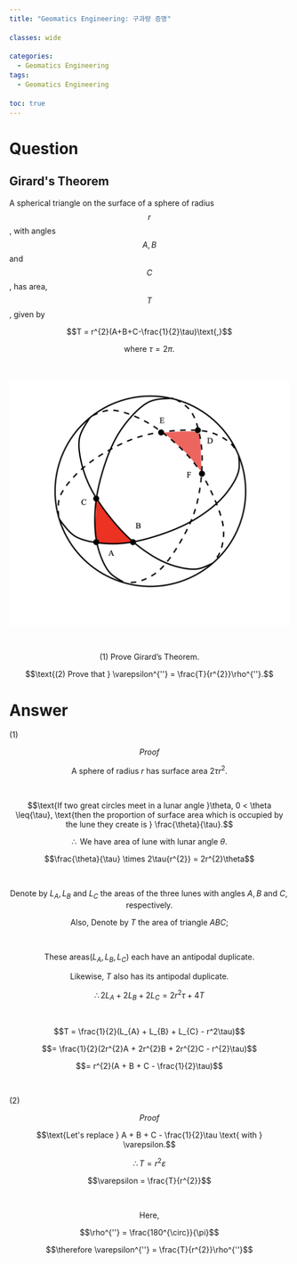 ```yaml
---
title: "Geomatics Engineering: 구과량 증명"

classes: wide

categories:
  - Geomatics Engineering
tags:
  - Geomatics Engineering

toc: true
---
```


# Question

## Girard's Theorem

A spherical triangle on the surface of a sphere of radius $$r$$, with angles $$A, B$$ and $$C$$, has area, $$T$$, given by

$$T = r^{2}(A+B+C-\frac{1}{2}\tau)\text{,}$$

$$\text{where }\tau = 2\pi.$$

<br />

![Figure](/assets/images/geomatics/proof-1.png)

<br />

$$\text{(1) Prove Girard's Theorem.}$$

$$\text{(2) Prove that } \varepsilon^{''} = \frac{T}{r^{2}}\rho^{''}.$$

# Answer

(1)

$$Proof$$

$$\text{A sphere of radius } r \text{ has surface area } 2\tau{r^{2}}.$$

<br />

$$\text{If two great circles meet in a lunar angle }\theta, 0 < \theta \leq{\tau}, \text{then the proportion of surface area which is occupied by the lune they create is } \frac{\theta}{\tau}.$$

$$\therefore \text{ We have area of lune with lunar angle } \theta.$$

$$\frac{\theta}{\tau} \times 2\tau{r^{2}} = 2r^{2}\theta$$

<br />

$$\text{Denote by } L_{A}, L_{B} \text{ and } L_{C} \text{ the areas of the three lunes with angles } A, B \text{ and } C, \text{ respectively}.$$

$$\text{Also, Denote by } T \text{ the area of triangle } ABC;$$

<br />

$$\text{These areas}(L_{A}, L_{B}, L_{C}) \text{ each have an antipodal duplicate.}$$

$$\text{Likewise, } T \text{ also has its antipodal duplicate.}$$

$$\therefore 2L_{A} + 2L_{B} + 2L_{C} = 2r^{2}\tau + 4T$$

<br />

$$T = \frac{1}{2}(L_{A} + L_{B} + L_{C} - r^2\tau)$$

$$= \frac{1}{2}(2r^{2}A + 2r^{2}B + 2r^{2}C - r^{2}\tau)$$

$$= r^{2}(A + B + C - \frac{1}{2}\tau)$$

<br />

(2)

$$Proof$$

$$\text{Let's replace } A + B + C - \frac{1}{2}\tau \text{ with } \varepsilon.$$

$$\therefore T = r^{2}\varepsilon$$

$$\varepsilon = \frac{T}{r^{2}}$$

<br />

$$\text{Here,}$$

$$\rho^{''} = \frac{180^{\circ}}{\pi}$$

$$\therefore \varepsilon^{''} = \frac{T}{r^{2}}\rho^{''}$$












